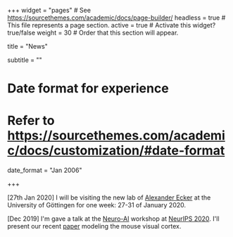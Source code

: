 +++
widget = "pages"  # See https://sourcethemes.com/academic/docs/page-builder/
headless = true  # This file represents a page section.
active = true  # Activate this widget? true/false
weight = 30  # Order that this section will appear.

title = "News"

subtitle = ""

# Date format for experience
#   Refer to https://sourcethemes.com/academic/docs/customization/#date-format
date_format = "Jan 2006"

+++
    

[27th Jan 2020] I will be visiting the new lab of [Alexander Ecker](https://alexanderecker.wordpress.com/) at the University of Göttingen for one week: 27-31 of January 2020.

[Dec 2019] I'm gave a talk at the [Neuro-AI](https://sites.google.com/mila.quebec/neuroaiworkshop/home) workshop at [NeurIPS 2020](https://nips.cc/Conferences/2020). I'll present our recent [paper](https://openreview.net/forum?id=rkxcXmtUUS) modeling the mouse visual cortex. 

<!---

[] Nuerips workshop paper accepted for a talk

[] Our [paper]() lead by Ivan was accepted for a talk at ICLR 2020 in Ethiopia next year.

[] Max will be presenting our paper on Divisive normalization at the Conference on CCN and at the bernstein conference.

[] I'm attending the ASPSS in Camerino Italy

[] I'll be at the IMPRS bootcamp and I'll present a poster on our work

[] 


[03/September/19] Our paper Generalized Matrix Means for Semi-Supervised Learning with Multilayer Graphs got accepted at NeurIPS 2019.

[08/June/19] Our paper Node Classification for Signed Social Networks Using Diffuse Interface Methods together with Jessica Bosch and Martin Stoll has been accepted at ECML PKDD 2019.
-->
